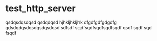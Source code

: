 # test_http_server

qsdqsdqsdqsd
qsdqdqsd
hjhkljhkljhk
dfgdfgdfgdgdfg
qdsdqdqsdqsdqsdqsdqsd
sdfsdf
sqdfsqdfsqdfsqdfsqdf
qsdf sqdf sqd fsqdf 
